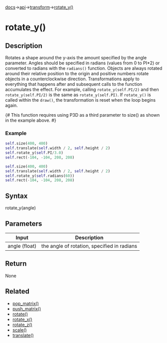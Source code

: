 [docs](/docs/)→[api](/docs/api)→[transform](/docs/api/transform/)→[rotate_y()](/docs/api/transform/rotate_y_.md)

# rotate_y()

## Description

Rotates a shape around the y-axis the amount specified by the angle parameter. Angles should be specified in radians (values from 0 to PI*2) or converted to radians with the `radians()` function. Objects are always rotated around their relative position to the origin and positive numbers rotate objects in a counterclockwise direction. Transformations apply to everything that happens after and subsequent calls to the function accumulates the effect. For example, calling `rotate_y(self.PI/2)` and then `rotate_y(self.PI/2)` is the same as `rotate_y(self.PI)`. If `rotate_y()` is called within the `draw()`, the transformation is reset when the loop begins again.

{# This function requires using P3D as a third parameter to size() as shown in the example above. #}

### Example

```py
self.size(400, 400)
self.translate(self.width / 2, self.height / 2)
self.rotate_y(self.PI/3.0)
self.rect(-104, -104, 208, 208)
```


```py
self.size(400, 400)
self.translate(self.width / 2, self.height / 2)
self.rotate_y(self.radians(60))
self.rect(-104, -104, 208, 208)
```

## Syntax

rotate_y(angle)

## Parameters

| Input | Description |
|-------|-------------|
| angle	(float) | the angle of rotation, specified in radians |

## Return

None

## Related

- [pop_matrix()](/docs/api/transform/pop_matrix_.md)
- [push_matrix()](/docs/api/transform/push_matrix_.md)
- [rotate()](/docs/api/transform/rotate_.md)
- [rotate_x()](/docs/api/transform/rotate_x_.md)
- [rotate_z()](/docs/api/transform/rotate_z_.md)
- [scale()](/docs/api/transform/scale_.md)
- [translate()](/docs/api/transform/translate_.md)